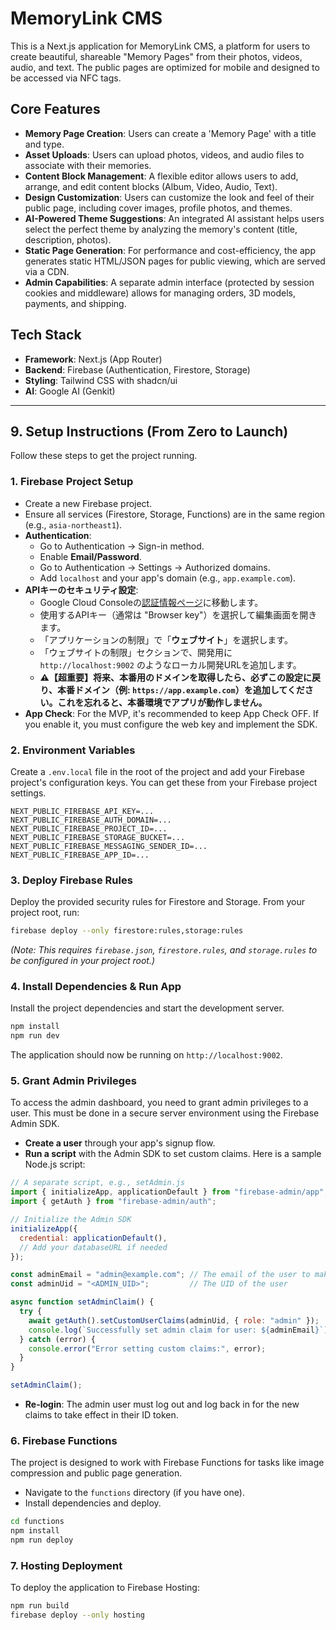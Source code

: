 # MemoryLink CMS

This is a Next.js application for MemoryLink CMS, a platform for users to create beautiful, shareable "Memory Pages" from their photos, videos, audio, and text. The public pages are optimized for mobile and designed to be accessed via NFC tags.

## Core Features

- **Memory Page Creation**: Users can create a 'Memory Page' with a title and type.
- **Asset Uploads**: Users can upload photos, videos, and audio files to associate with their memories.
- **Content Block Management**: A flexible editor allows users to add, arrange, and edit content blocks (Album, Video, Audio, Text).
- **Design Customization**: Users can customize the look and feel of their public page, including cover images, profile photos, and themes.
- **AI-Powered Theme Suggestions**: An integrated AI assistant helps users select the perfect theme by analyzing the memory's content (title, description, photos).
- **Static Page Generation**: For performance and cost-efficiency, the app generates static HTML/JSON pages for public viewing, which are served via a CDN.
- **Admin Capabilities**: A separate admin interface (protected by session cookies and middleware) allows for managing orders, 3D models, payments, and shipping.

## Tech Stack

- **Framework**: Next.js (App Router)
- **Backend**: Firebase (Authentication, Firestore, Storage)
- **Styling**: Tailwind CSS with shadcn/ui
- **AI**: Google AI (Genkit)

---

## 9. Setup Instructions (From Zero to Launch)

Follow these steps to get the project running.

### 1. Firebase Project Setup
- Create a new Firebase project.
- Ensure all services (Firestore, Storage, Functions) are in the same region (e.g., `asia-northeast1`).
- **Authentication**:
  - Go to Authentication -> Sign-in method.
  - Enable **Email/Password**.
  - Go to Authentication -> Settings -> Authorized domains.
  - Add `localhost` and your app's domain (e.g., `app.example.com`).
- **APIキーのセキュリティ設定**:
  - Google Cloud Consoleの[認証情報ページ](https://console.cloud.google.com/apis/credentials)に移動します。
  - 使用するAPIキー（通常は "Browser key"）を選択して編集画面を開きます。
  - 「アプリケーションの制限」で「**ウェブサイト**」を選択します。
  - 「ウェブサイトの制限」セクションで、開発用に `http://localhost:9002` のようなローカル開発URLを追加します。
  - **⚠️【超重要】将来、本番用のドメインを取得したら、必ずこの設定に戻り、本番ドメイン（例: `https://app.example.com`）を追加してください。これを忘れると、本番環境でアプリが動作しません。**
- **App Check**: For the MVP, it's recommended to keep App Check OFF. If you enable it, you must configure the web key and implement the SDK.

### 2. Environment Variables
Create a `.env.local` file in the root of the project and add your Firebase project's configuration keys. You can get these from your Firebase project settings.

```
NEXT_PUBLIC_FIREBASE_API_KEY=...
NEXT_PUBLIC_FIREBASE_AUTH_DOMAIN=...
NEXT_PUBLIC_FIREBASE_PROJECT_ID=...
NEXT_PUBLIC_FIREBASE_STORAGE_BUCKET=...
NEXT_PUBLIC_FIREBASE_MESSAGING_SENDER_ID=...
NEXT_PUBLIC_FIREBASE_APP_ID=...
```

### 3. Deploy Firebase Rules
Deploy the provided security rules for Firestore and Storage. From your project root, run:
```bash
firebase deploy --only firestore:rules,storage:rules
```
*(Note: This requires `firebase.json`, `firestore.rules`, and `storage.rules` to be configured in your project root.)*

### 4. Install Dependencies & Run App
Install the project dependencies and start the development server.
```bash
npm install
npm run dev
```
The application should now be running on `http://localhost:9002`.

### 5. Grant Admin Privileges
To access the admin dashboard, you need to grant admin privileges to a user. This must be done in a secure server environment using the Firebase Admin SDK.

- **Create a user** through your app's signup flow.
- **Run a script** with the Admin SDK to set custom claims. Here is a sample Node.js script:

```javascript
// A separate script, e.g., setAdmin.js
import { initializeApp, applicationDefault } from "firebase-admin/app";
import { getAuth } from "firebase-admin/auth";

// Initialize the Admin SDK
initializeApp({
  credential: applicationDefault(),
  // Add your databaseURL if needed
});

const adminEmail = "admin@example.com"; // The email of the user to make an admin
const adminUid = "<ADMIN_UID>";         // The UID of the user

async function setAdminClaim() {
  try {
    await getAuth().setCustomUserClaims(adminUid, { role: "admin" });
    console.log(`Successfully set admin claim for user: ${adminEmail}`);
  } catch (error) {
    console.error("Error setting custom claims:", error);
  }
}

setAdminClaim();
```
- **Re-login**: The admin user must log out and log back in for the new claims to take effect in their ID token.

### 6. Firebase Functions
The project is designed to work with Firebase Functions for tasks like image compression and public page generation.
- Navigate to the `functions` directory (if you have one).
- Install dependencies and deploy.
```bash
cd functions
npm install
npm run deploy
```

### 7. Hosting Deployment
To deploy the application to Firebase Hosting:
```bash
npm run build
firebase deploy --only hosting
```
